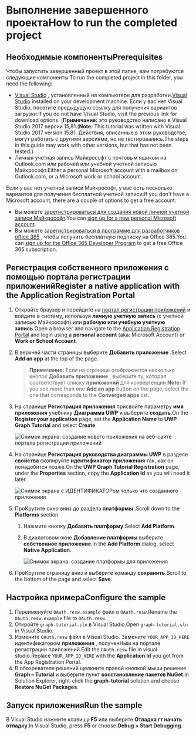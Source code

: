 # <a name="how-to-run-the-completed-project"></a><span data-ttu-id="d8f2d-101">Выполнение завершенного проекта</span><span class="sxs-lookup"><span data-stu-id="d8f2d-101">How to run the completed project</span></span>

## <a name="prerequisites"></a><span data-ttu-id="d8f2d-102">Необходимые компоненты</span><span class="sxs-lookup"><span data-stu-id="d8f2d-102">Prerequisites</span></span>

<span data-ttu-id="d8f2d-103">Чтобы запустить завершенный проект в этой папке, вам потребуются следующие компоненты:</span><span class="sxs-lookup"><span data-stu-id="d8f2d-103">To run the completed project in this folder, you need the following:</span></span>

- <span data-ttu-id="d8f2d-104">[Visual Studio](https://visualstudio.microsoft.com/vs/) , установленный на компьютере для разработки.</span><span class="sxs-lookup"><span data-stu-id="d8f2d-104">[Visual Studio](https://visualstudio.microsoft.com/vs/) installed on your development machine.</span></span> <span data-ttu-id="d8f2d-105">Если у вас нет Visual Studio, посетите предыдущую ссылку для получения вариантов загрузки.</span><span class="sxs-lookup"><span data-stu-id="d8f2d-105">If you do not have Visual Studio, visit the previous link for download options.</span></span> <span data-ttu-id="d8f2d-106">(**Примечание:** это руководство написано в Visual Studio 2017 версии 15,81.</span><span class="sxs-lookup"><span data-stu-id="d8f2d-106">(**Note:** This tutorial was written with Visual Studio 2017 version 15.81.</span></span> <span data-ttu-id="d8f2d-107">Действия, описанные в этом руководстве, могут работать с другими версиями, но не тестировались.</span><span class="sxs-lookup"><span data-stu-id="d8f2d-107">The steps in this guide may work with other versions, but that has not been tested.)</span></span>
- <span data-ttu-id="d8f2d-108">Личная учетная запись Майкрософт с почтовым ящиком на Outlook.com или рабочей или учебной учетной записью Майкрософт.</span><span class="sxs-lookup"><span data-stu-id="d8f2d-108">Either a personal Microsoft account with a mailbox on Outlook.com, or a Microsoft work or school account.</span></span>

<span data-ttu-id="d8f2d-109">Если у вас нет учетной записи Майкрософт, у вас есть несколько вариантов для получения бесплатной учетной записи:</span><span class="sxs-lookup"><span data-stu-id="d8f2d-109">If you don't have a Microsoft account, there are a couple of options to get a free account:</span></span>

- <span data-ttu-id="d8f2d-110">Вы можете [зарегистрироваться для создания новой личной учетной записи Майкрософт](https://signup.live.com/signup?wa=wsignin1.0&rpsnv=12&ct=1454618383&rver=6.4.6456.0&wp=MBI_SSL_SHARED&wreply=https://mail.live.com/default.aspx&id=64855&cbcxt=mai&bk=1454618383&uiflavor=web&uaid=b213a65b4fdc484382b6622b3ecaa547&mkt=E-US&lc=1033&lic=1).</span><span class="sxs-lookup"><span data-stu-id="d8f2d-110">You can [sign up for a new personal Microsoft account](https://signup.live.com/signup?wa=wsignin1.0&rpsnv=12&ct=1454618383&rver=6.4.6456.0&wp=MBI_SSL_SHARED&wreply=https://mail.live.com/default.aspx&id=64855&cbcxt=mai&bk=1454618383&uiflavor=web&uaid=b213a65b4fdc484382b6622b3ecaa547&mkt=E-US&lc=1033&lic=1).</span></span>
- <span data-ttu-id="d8f2d-111">Вы можете [зарегистрироваться в программе для разработчиков office 365](https://developer.microsoft.com/office/dev-program) , чтобы получить бесплатную подписку на Office 365.</span><span class="sxs-lookup"><span data-stu-id="d8f2d-111">You can [sign up for the Office 365 Developer Program](https://developer.microsoft.com/office/dev-program) to get a free Office 365 subscription.</span></span>

## <a name="register-a-native-application-with-the-application-registration-portal"></a><span data-ttu-id="d8f2d-112">Регистрация собственного приложения с помощью портала регистрации приложений</span><span class="sxs-lookup"><span data-stu-id="d8f2d-112">Register a native application with the Application Registration Portal</span></span>

1. <span data-ttu-id="d8f2d-113">Откройте браузер и перейдите на [портал регистрации приложений](https://apps.dev.microsoft.com) и войдите в систему, используя **личную учетную запись** (с учетной записью Майкрософт) или **рабочую или учебную учетную запись**.</span><span class="sxs-lookup"><span data-stu-id="d8f2d-113">Open a browser and navigate to the [Application Registration Portal](https://apps.dev.microsoft.com) and login using a **personal account** (aka: Microsoft Account) or **Work or School Account**.</span></span>

1. <span data-ttu-id="d8f2d-114">В верхней части страницы выберите **Добавить приложение** .</span><span class="sxs-lookup"><span data-stu-id="d8f2d-114">Select **Add an app** at the top of the page.</span></span>

    > <span data-ttu-id="d8f2d-115">**Примечание:** Если на странице отображается несколько кнопок **Добавить приложение** , выберите ту, которая соответствует списку **приложений** для конвергенции.</span><span class="sxs-lookup"><span data-stu-id="d8f2d-115">**Note:** If you see more than one **Add an app** button on the page, select the one that corresponds to the **Converged apps** list.</span></span>

1. <span data-ttu-id="d8f2d-116">На странице **Регистрация приложения** присвойте параметру **имя приложения** учебнику **Диаграмма UWP** и выберите **создать**.</span><span class="sxs-lookup"><span data-stu-id="d8f2d-116">On the **Register your application** page, set the **Application Name** to **UWP Graph Tutorial** and select **Create**.</span></span>

    ![Снимок экрана: создание нового приложения на веб-сайте портала регистрации приложений](../../../Images/arp-create-app-01.png)

1. <span data-ttu-id="d8f2d-118">На странице **Регистрация руководства диаграммы UWP** в разделе **свойства** скопируйте **идентификатор приложения** так, как он понадобится позже.</span><span class="sxs-lookup"><span data-stu-id="d8f2d-118">On the **UWP Graph Tutorial Registration** page, under the **Properties** section, copy the **Application Id** as you will need it later.</span></span>

    ![Снимок экрана с ИДЕНТИФИКАТОРом только что созданного приложения](../../../Images/arp-create-app-02.png)

1. <span data-ttu-id="d8f2d-120">ПроКрутите окно вниз до раздела **платформы** .</span><span class="sxs-lookup"><span data-stu-id="d8f2d-120">Scroll down to the **Platforms** section.</span></span>

    1. <span data-ttu-id="d8f2d-121">Нажмите кнопку **Добавить платформу**.</span><span class="sxs-lookup"><span data-stu-id="d8f2d-121">Select **Add Platform**.</span></span>
    1. <span data-ttu-id="d8f2d-122">В диалоговом окне **Добавление платформы** выберите **собственное приложение**.</span><span class="sxs-lookup"><span data-stu-id="d8f2d-122">In the **Add Platform** dialog, select **Native Application**.</span></span>

        ![Снимок экрана: создание платформы для приложения](../../../Images/arp-create-app-03.png)

1. <span data-ttu-id="d8f2d-124">ПроКрутите страницу вниз и выберите команду **сохранить**.</span><span class="sxs-lookup"><span data-stu-id="d8f2d-124">Scroll to the bottom of the page and select **Save**.</span></span>

## <a name="configure-the-sample"></a><span data-ttu-id="d8f2d-125">Настройка примера</span><span class="sxs-lookup"><span data-stu-id="d8f2d-125">Configure the sample</span></span>

1. <span data-ttu-id="d8f2d-126">Переименуйте `OAuth.resw.example` файл в `OAuth.resw`.</span><span class="sxs-lookup"><span data-stu-id="d8f2d-126">Rename the `OAuth.resw.example` file to `OAuth.resw`.</span></span>
1. <span data-ttu-id="d8f2d-127">Откройте `graph-tutorial.sln` в Visual Studio.</span><span class="sxs-lookup"><span data-stu-id="d8f2d-127">Open `graph-tutorial.sln` in Visual Studio.</span></span>
1. <span data-ttu-id="d8f2d-128">Измените `OAuth.resw` файл в Visual Studio. Замените `YOUR_APP_ID_HERE` идентификатором **приложения** , полученНым на портале регистрации приложений.</span><span class="sxs-lookup"><span data-stu-id="d8f2d-128">Edit the `OAuth.resw` file in visual studio.Replace `YOUR_APP_ID_HERE` with the **Application Id** you got from the App Registration Portal.</span></span>
1. <span data-ttu-id="d8f2d-129">В обозревателе решений щелкните правой кнопкой мыши решение **Graph – Tutorial** и выберите пункт **восстановление пакетов NuGet**.</span><span class="sxs-lookup"><span data-stu-id="d8f2d-129">In Solution Explorer, right-click the **graph-tutorial** solution and choose **Restore NuGet Packages**.</span></span>

## <a name="run-the-sample"></a><span data-ttu-id="d8f2d-130">Запуск приложения</span><span class="sxs-lookup"><span data-stu-id="d8f2d-130">Run the sample</span></span>

<span data-ttu-id="d8f2d-131">В Visual Studio нажмите клавишу **F5** или выберите **Отладка _гт_ начать отладку**.</span><span class="sxs-lookup"><span data-stu-id="d8f2d-131">In Visual Studio, press **F5** or choose **Debug > Start Debugging**.</span></span>